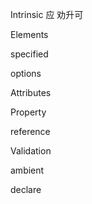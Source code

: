 Intrinsic  应 劝升可

Elements

specified

options

Attributes

Property

reference

Validation

ambient

declare
